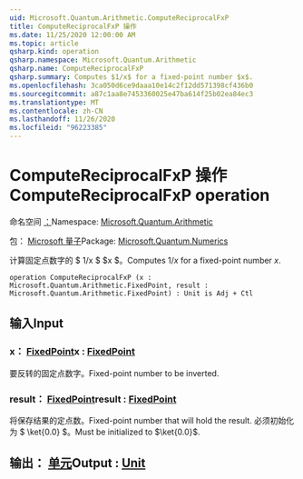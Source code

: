 ```yaml
---
uid: Microsoft.Quantum.Arithmetic.ComputeReciprocalFxP
title: ComputeReciprocalFxP 操作
ms.date: 11/25/2020 12:00:00 AM
ms.topic: article
qsharp.kind: operation
qsharp.namespace: Microsoft.Quantum.Arithmetic
qsharp.name: ComputeReciprocalFxP
qsharp.summary: Computes $1/x$ for a fixed-point number $x$.
ms.openlocfilehash: 3ca050d6ce9daaa10e14c2f12dd571398cf436b0
ms.sourcegitcommit: a87c1aa8e7453360025e47ba614f25b02ea84ec3
ms.translationtype: MT
ms.contentlocale: zh-CN
ms.lasthandoff: 11/26/2020
ms.locfileid: "96223385"
---
```

# <a name="computereciprocalfxp-operation"></a><span data-ttu-id="ca84e-102">ComputeReciprocalFxP 操作</span><span class="sxs-lookup"><span data-stu-id="ca84e-102">ComputeReciprocalFxP operation</span></span>

<span data-ttu-id="ca84e-103">命名空间 [：](xref:Microsoft.Quantum.Arithmetic)</span><span class="sxs-lookup"><span data-stu-id="ca84e-103">Namespace: [Microsoft.Quantum.Arithmetic](xref:Microsoft.Quantum.Arithmetic)</span></span>

<span data-ttu-id="ca84e-104">包： [Microsoft 量子](https://nuget.org/packages/Microsoft.Quantum.Numerics)</span><span class="sxs-lookup"><span data-stu-id="ca84e-104">Package: [Microsoft.Quantum.Numerics](https://nuget.org/packages/Microsoft.Quantum.Numerics)</span></span>


<span data-ttu-id="ca84e-105">计算固定点数字的 $ 1/x $ $x $。</span><span class="sxs-lookup"><span data-stu-id="ca84e-105">Computes $1/x$ for a fixed-point number $x$.</span></span>

```qsharp
operation ComputeReciprocalFxP (x : Microsoft.Quantum.Arithmetic.FixedPoint, result : Microsoft.Quantum.Arithmetic.FixedPoint) : Unit is Adj + Ctl
```


## <a name="input"></a><span data-ttu-id="ca84e-106">输入</span><span class="sxs-lookup"><span data-stu-id="ca84e-106">Input</span></span>

### <a name="x--fixedpoint"></a><span data-ttu-id="ca84e-107">x： [FixedPoint](xref:Microsoft.Quantum.Arithmetic.FixedPoint)</span><span class="sxs-lookup"><span data-stu-id="ca84e-107">x : [FixedPoint](xref:Microsoft.Quantum.Arithmetic.FixedPoint)</span></span>

<span data-ttu-id="ca84e-108">要反转的固定点数字。</span><span class="sxs-lookup"><span data-stu-id="ca84e-108">Fixed-point number to be inverted.</span></span>


### <a name="result--fixedpoint"></a><span data-ttu-id="ca84e-109">result： [FixedPoint](xref:Microsoft.Quantum.Arithmetic.FixedPoint)</span><span class="sxs-lookup"><span data-stu-id="ca84e-109">result : [FixedPoint](xref:Microsoft.Quantum.Arithmetic.FixedPoint)</span></span>

<span data-ttu-id="ca84e-110">将保存结果的定点数。</span><span class="sxs-lookup"><span data-stu-id="ca84e-110">Fixed-point number that will hold the result.</span></span> <span data-ttu-id="ca84e-111">必须初始化为 $ \ket{0.0} $。</span><span class="sxs-lookup"><span data-stu-id="ca84e-111">Must be initialized to $\ket{0.0}$.</span></span>



## <a name="output--unit"></a><span data-ttu-id="ca84e-112">输出： [单元](xref:microsoft.quantum.lang-ref.unit)</span><span class="sxs-lookup"><span data-stu-id="ca84e-112">Output : [Unit](xref:microsoft.quantum.lang-ref.unit)</span></span>

